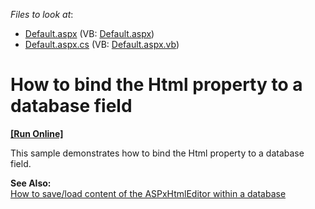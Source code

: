 <!-- default file list -->
*Files to look at*:

* [Default.aspx](./CS/WebSite/Default.aspx) (VB: [Default.aspx](./VB/WebSite/Default.aspx))
* [Default.aspx.cs](./CS/WebSite/Default.aspx.cs) (VB: [Default.aspx.vb](./VB/WebSite/Default.aspx.vb))
<!-- default file list end -->
# How to bind the Html property to a database field
<!-- run online -->
**[[Run Online]](https://codecentral.devexpress.com/e377)**
<!-- run online end -->


<p>This sample demonstrates how to bind the Html property to a database field.</p><p><strong>See Also:</strong><br />
<a href="https://www.devexpress.com/Support/Center/p/E2225">How to save/load content of the ASPxHtmlEditor within a database</a></p>

<br/>



